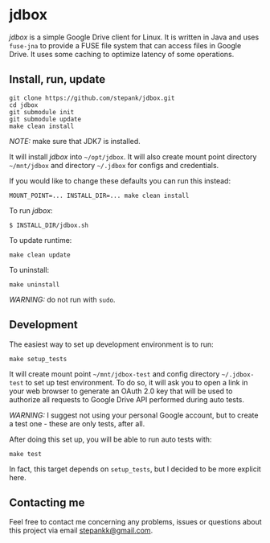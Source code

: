 # jdbox

_jdbox_ is a simple Google Drive client for Linux. It is written in Java and uses `fuse-jna` to provide
a FUSE file system that can access files in Google Drive. It uses some caching to optimize latency of some operations.

## Install, run, update

```
git clone https://github.com/stepank/jdbox.git
cd jdbox
git submodule init
git submodule update
make clean install
```

*NOTE:* make sure that JDK7 is installed.

It will install _jdbox_ into `~/opt/jdbox`. It will also create mount point directory `~/mnt/jdbox` and
directory `~/.jdbox` for configs and credentials.

If you would like to change these defaults you can run this instead:

```
MOUNT_POINT=... INSTALL_DIR=... make clean install
```

To run _jdbox_:

```
$ INSTALL_DIR/jdbox.sh
```

To update runtime:

```
make clean update
```

To uninstall:

```
make uninstall
```

*WARNING:* do not run with `sudo`.

## Development

The easiest way to set up development environment is to run:

```
make setup_tests
```

It will create mount point `~/mnt/jdbox-test` and config directory `~/.jdbox-test` to set up test
environment. To do so, it will ask you to open a link in your web browser to generate an OAuth 2.0
key that will be used to authorize all requests to Google Drive API performed during auto tests.

*WARNING:* I suggest not using your personal Google account, but to create a test one - these are
only tests, after all.

After doing this set up, you will be able to run auto tests with:

```
make test
```

In fact, this target depends on `setup_tests`, but I decided to be more explicit here.

## Contacting me

Feel free to contact me concerning any problems, issues or questions about this
project via email [stepankk@gmail.com](mailto:stepankk@gmail.com).
